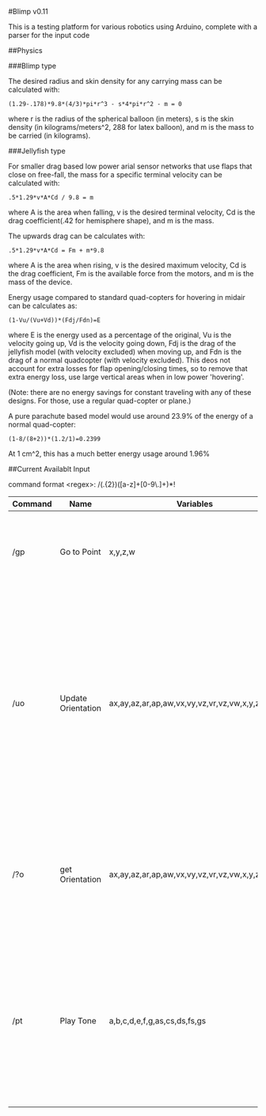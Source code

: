 #Blimp v0.11

This is a testing platform for various robotics using Arduino, complete with a parser for the input code

##Physics

###Blimp type

The desired radius and skin density for any carrying mass can be calculated with:

    (1.29-.178)*9.8*(4/3)*pi*r^3 - s*4*pi*r^2 - m = 0

where r is the radius of the spherical balloon (in meters), s is the skin density (in kilograms/meters^2, 288 for latex balloon), and m is the mass to be carried (in kilograms).

###Jellyfish type

For smaller drag based low power arial sensor networks that use flaps that close on free-fall, the mass for a specific terminal velocity can be calculated with:

    .5*1.29*v*A*Cd / 9.8 = m
    
where A is the area when falling, v is the desired terminal velocity, Cd is the drag coefficient(.42 for hemisphere shape), and m is the mass.

The upwards drag can be calculates with:

    .5*1.29*v*A*Cd = Fm + m*9.8
    
where A is the area when rising, v is the desired maximum velocity, Cd is the drag coefficient, Fm is the available force from the motors, and m is the mass of the device.

Energy usage compared to standard quad-copters for hovering in midair can be calculates as:

    (1-Vu/(Vu+Vd))*(Fdj/Fdn)=E
    
where E is the energy used as a percentage of the original, Vu is the velocity going up, Vd is the velocity going down, Fdj is the drag of the jellyfish model (with velocity excluded) when moving up, and Fdn is the drag of a normal quadcopter (with velocity excluded). This deos not account for extra losses for flap opening/closing times, so to remove that extra energy loss, use large vertical areas when in low power 'hovering'.

(Note: there are no energy savings for constant traveling with any of these designs. For those, use a regular quad-copter or plane.)

A pure parachute based model would use around 23.9% of the energy of a normal quad-copter:
    
    (1-8/(8+2))*(1.2/1)=0.2399
    
At 1 cm^2, this has a much better energy usage around 1.96%


##Current Availablt Input

command format \<regex\>: /(.{2})([a-z]+[0-9\\.]+)*!

| Command | Name | Variables | Description |
|---------|------|-----------|-------------|
|/gp |Go to Point | x,y,z,w   |Sets the next coordinates to go to, with the current position as the origin.|
|/uo |Update Orientation | ax,ay,az,ar,ap,aw,vx,vy,vz,vr,vz,vw,x,y,z,r,p,w | Updates the orientation of the robot (x,y,z are with respect to the previous origin when traveling, otherwise 0) (todo: add percentage error so you can combine orientation values from camera and imu)|
|/?o |get Orientation | ax,ay,az,ar,ap,aw,vx,vy,vz,vr,vz,vw,x,y,z,r,p,w | Prints the Arduino orientation info to the computer. (todo: report values with errors, for same reason as /uo)
|/pt |Play Tone | a,b,c,d,e,f,g,as,cs,ds,fs,gs |plays a melody. Format is (a-g)(s)?(0-8)l(inverse of length compared to sec)+. Currecntly, the max length is 64, but that can be changed if it's important.
